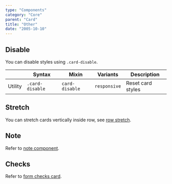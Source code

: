 ```yaml
---
type: "Components"
category: "Core"
parent: "Card"
title: "Other"
date: "2005-10-10"
---
```


## Disable

You can disable styles using `.card-disable`.

<div class="overflow-sub overflow-y-hidden overflow-x-scroll my-4 mt-fc mb-lc w-full">

|                      | Syntax                          | Mixin            | Variants               | Description                   |
| ----------------------- | ---------------------------- | -----------------| ----------------------------- |----------------------------- |
| Utility                  | `.card-disable`       | `card-disable`                | `responsive`                | Reset card styles            |

</div>

<demo>
  <demovanilla src="vanilla/components/core/card/disable">
  </demovanilla>
</demo>

## Stretch

You can stretch cards vertically inside row, see [row stretch](/components/core/row/other#stretch).

## Note

Refer to [note component](/components/core/note).

## Checks

Refer to [form checks card](/components/core/form/other#checks-card).

